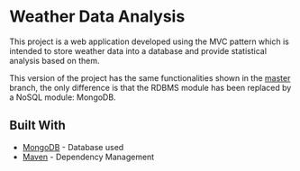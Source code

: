 # Weather Data Analysis
This project is a web application developed using the MVC pattern which is intended to store weather data into a database and provide statistical analysis based on them.

This version of the project has the same functionalities shown in the [master](https://github.com/francescoalongi/weatherdataanalysis_MVC/tree/master) branch, the only difference is that the RDBMS module has been replaced by a NoSQL module: MongoDB.

## Built With

* [MongoDB](https://www.mongodb.com/) - Database used
* [Maven](https://maven.apache.org/) - Dependency Management
